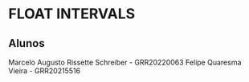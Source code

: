 # FLOAT INTERVALS

## Alunos

Marcelo Augusto Rissette Schreiber - GRR20220063
Felipe Quaresma Vieira - GRR20215516
